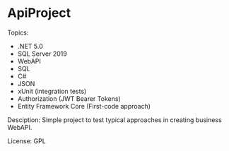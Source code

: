 # ApiProject

Topics: 
* .NET 5.0
* SQL Server 2019
* WebAPI
* SQL
* C#
* JSON
* xUnit (integration tests)
* Authorization (JWT Bearer Tokens)
* Entity Framework Core (First-code approach)

Desciption:
Simple project to test typical approaches in creating business WebAPI. 

License: GPL
